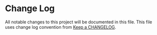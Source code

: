 # Change Log
All notable changes to this project will be documented in this file.
This file uses change log convention from [Keep a CHANGELOG](http://keepachangelog.com).


[unreleased]: https://github.com/dgnest/ansible-role-rabbitmq/compare/0.0.5...HEAD
[0.0.5]: https://github.com/dgnest/ansible-role-rabbitmq/compare/0.0.4...0.0.5
[0.0.4]: https://github.com/dgnest/ansible-role-rabbitmq/compare/0.0.3...0.0.4
[0.0.3]: https://github.com/dgnest/ansible-role-rabbitmq/compare/0.0.2...0.0.3
[0.0.2]: https://github.com/dgnest/ansible-role-rabbitmq/compare/0.0.1...0.0.2
[0.0.1]: https://github.com/dgnest/ansible-role-rabbitmq/compare/0.0.0...0.0.1

[CHANGELOG.md]: CHANGELOG.md
[CONTRIBUTING.md]: CONTRIBUTING.md
[LICENCE]: LICENCE
[README.md]: README.md
